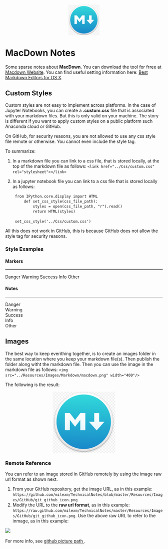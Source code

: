 <link href="../Css/custom.css" rel="stylesheet"></link> 
<div align="center">
<img src="../Resources/Images/Markdown/macdown.png" align="center" width="100"/>
</div>

# MacDown Notes
Some sparse notes about **MacDown**. 
You can download the tool for frree at [Macdown Website](http://macdown.uranusjr.com "Title").
You can find useful setting information here: [Best Markdown Editors for OS X](https://www.raywenderlich.com/119949/top-five-markdown-editors). 

## Custom Styles 
Custom styles are not easy to implement across platforms. In the case of Jupyter Notebooks, you can create a **.custom.css** file that is associated with your markdown files. But this is only valid on your machine. 
The story is different if you want to apply custom styles on a public platform such Anaconda cloud or GitHub.

On GitHub, for security reasons, you are not allowed to use any css style file remote or otherwise. You cannot even include the style tag. 

To summarize:

1. In a markdown file you can link to a css file,  that is stored locally, at the top of the markdown file as follows:
`<link href="../Css/custom.css" rel="stylesheet"></link>`
1. In a jupyter notebook file you can link to a css file that is stored locally as follows:

		from IPython.core.display import HTML
			def set_css_style(css_file_path):
				styles = open(css_file_path, "r").read()
				return HTML(styles)

		set_css_style('../Css/custom.css')

<div class="danger">All this does not work in GitHub, this is because GitHub does not allow the style tag for security reasons. </div>

### Style Examples

#### Markers
***
<span class="m_danger">Danger</span> 
<span class="m_warning">Warning</span>
<span class="m_success">Success</span> 
<span class="m_info">Info</span>
<span class="m_other">Other</span>


#### Notes
***
<div class="danger">Danger</div>
<div class="warning">Warning</div>
<div class="success">Success</div>
<div class="info">Info</div>
<div class="other">Other</div>


## Images
The best way to keep everithing together, is to create an images folder in the same location where you keep your markdown file(s). Then publish the folder along witht the markdown file.
Then you can use the image in the markdown file as follows: 
`<img src="../Resources/Images/Markdown/macdown.png" width="400"/>`  

The following is the result:

<div align="center">
<img src="../Resources/Images/Markdown/macdown.png" align="center" width="200"/>
</div>


### Remote Reference
You can refer to an image stored in GitHub remotely by using the image raw url format as shown next.

1. From your GitHub repository, get the image URL, as in this example: `https://github.com/milexm/TechnicalNotes/blob/master/Resources/Images/GitHub/git_github_icon.png`
1. Modify the URL to the **raw url format**, as in this example: `https://raw.github.com/milexm/TechnicalNotes/master/Resources/Images/GitHub/git_github_icon.png`. 
Use the above raw URL to refer to the inmage, as in this example: 

<img src="https://raw.github.com/milexm/TechnicalNotes/master/Resources/Images/GitHub/git_github_icon.png"/>


For more info, see [github picture path
](https://stackoverflow.com/questions/10935763/github-picture-path). 
  
